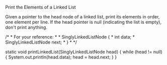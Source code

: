 Print the Elements of a Linked List

Given a pointer to the head node of a linked list, print its elements in order, one element per line. If the head pointer is null (indicating the list is empty), don't print anything.



  /*
     * For your reference:
     *
     * SinglyLinkedListNode {
     *     int data;
     *     SinglyLinkedListNode next;
     * }
     *
     */

  static void printLinkedList(SinglyLinkedListNode head) {
        while (head != null){
            System.out.println(head.data);
            head = head.next;
        }
    }
